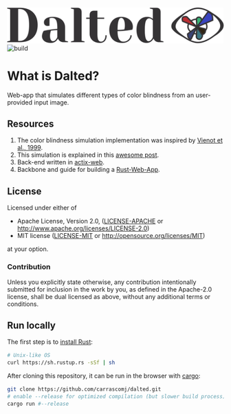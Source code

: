 ![alt text](./static/img/logo.svg "Dalted logo black")  
![build](https://github.com/carrascomj/dalted/workflows/build/badge.svg?branch=master)

# What is Dalted?

Web-app that simulates different types of color blindness from an user-provided input image.

## Resources

1. The color blindness simulation implementation was inspired by [Vienot et al., 1999](http://vision.psychol.cam.ac.uk/jdmollon/papers/colourmaps.pdf).
2. This simulation is explained in this [awesome post](https://ixora.io/projects/colorblindness/color-blindness-simulation-research/).
3. Back-end written in [actix-web](https://actix.rs/).
4. Backbone and guide for building a [Rust-Web-App](https://github.com/steadylearner/Rust-Web-App/).

## License

Licensed under either of

- Apache License, Version 2.0, ([LICENSE-APACHE](LICENSE-APACHE) or http://www.apache.org/licenses/LICENSE-2.0)
- MIT license ([LICENSE-MIT](LICENSE-MIT) or http://opensource.org/licenses/MIT)

at your option.

### Contribution

Unless you explicitly state otherwise, any contribution intentionally submitted
for inclusion in the work by you, as defined in the Apache-2.0 license, shall be dual licensed as above, without any
additional terms or conditions.

## Run locally

The first step is to [install Rust](https://www.rust-lang.org/tools/install):

```bash
# Unix-like OS
curl https://sh.rustup.rs -sSf | sh
```

After cloning this repository, it can be run in the browser with [cargo](https://doc.rust-lang.org/cargo/guide/creating-a-new-project.html):

```bash
git clone https://github.com/carrascomj/dalted.git
# enable --release for optimized compilation (but slower build process)
cargo run #--release
```
